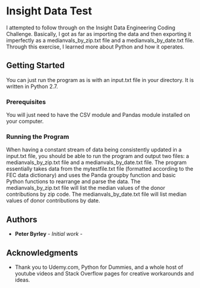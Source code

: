 # Insight Data Test

I attempted to follow through on the Insight Data Engineering Coding Challenge. Basically, I got as far as importing the data and then exporting it imperfectly as a medianvals_by_zip.txt file and a medianvals_by_date.txt file. Through this exercise, I learned more about Python and how it operates. 

## Getting Started

You can just run the program as is with an input.txt file in your directory. It is written in Python 2.7.

### Prerequisites

You will just need to have the CSV module and Pandas module installed on your computer.

### Running the Program

When having a constant stream of data being consistently updated in a input.txt file, you should be able to run the program and output two files: a medianvals_by_zip.txt file and a medianvals_by_date.txt file. The program essentially takes data from the mytestfile.txt file (formatted according to the FEC data dictionary) and uses the Panda groupby function and basic Python functions to rearrange and parse the data. The medianvals_by_zip.txt file will list the median values of the donor contributions by zip code. The medianvals_by_date.txt file will list median values of donor contributions by date.

## Authors

* **Peter Byrley** - *Initial work* - 

## Acknowledgments

* Thank you to Udemy.com, Python for Dummies, and a whole host of youtube videos and Stack Overflow pages for creative workarounds and ideas.
